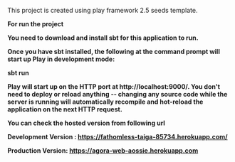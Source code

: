 This project is created using play framework 2.5 seeds template.

<b>For run the project<b>

You need to download and install sbt for this application to run.

Once you have sbt installed, the following at the command prompt will start up Play in development mode:

sbt run

Play will start up on the HTTP port at http://localhost:9000/. You don't need to deploy or reload anything -- changing any source code while the server is running will
automatically recompile and hot-reload the application on the next HTTP request.

You can check the hosted version from following url

Development Version :
https://fathomless-taiga-85734.herokuapp.com/

Production Version:
https://agora-web-aossie.herokuapp.com
